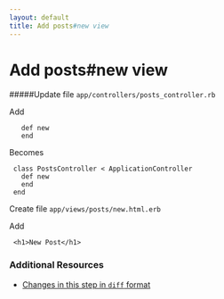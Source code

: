 ```yaml
---
layout: default
title: Add posts#new view
---
```


<h1 id="main">Add posts#new view</h1>

#####Update file `app/controllers/posts_controller.rb`

Add
<pre><code>   def new
   end</code></pre>


Becomes
<pre><code> class PostsController &lt; ApplicationController
   def new
   end
 end
</code></pre>
<div class='section-break'></div>

Create file `app/views/posts/new.html.erb`

Add
<pre><code> &lt;h1&gt;New Post&lt;/h1&gt;</code></pre>


### Additional Resources

* [Changes in this step in `diff` format](https://github.com/stevenhallen/rails_getting_started_bdd/commit/70fbfd95b3bc29eac99dee41526eb1f28a8a9f1e)


